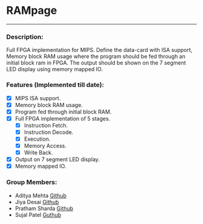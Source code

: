 # RAMpage
---

### Description:
Full FPGA implementation for MIPS. Define the data-card with ISA support, Memory block RAM usage where the program should be fed through an initial block ram in FPGA. The output should be shown on the 7 segment LED display using memory mapped IO.

### Features (Implemented till date):
- [x] MIPS ISA support.
- [x] Memory block RAM usage.
- [x] Program fed through initial block RAM.
- [x] Full FPGA implementation of 5 stages.
    - [x] Instruction Fetch.
    - [x] Instruction Decode.
    - [x] Execution.
    - [x] Memory Access.
    - [x] Write Back.
- [x] Output on 7 segment LED display.
- [x] Memory mapped IO.

### Group Members:
- Aditya Mehta [Github]()
- Jiya Desai [Github]()
- Pratham Sharda [Github]()
- Sujal Patel [Guthub]()

